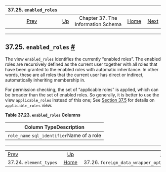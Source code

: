 <!--?xml version="1.0" encoding="UTF-8" standalone="no"?-->

|                     37.25. `enabled_roles`                    |                                                                    |                                    |                                                       |                                                                                             |
| :-----------------------------------------------------------: | :----------------------------------------------------------------- | :--------------------------------: | ----------------------------------------------------: | ------------------------------------------------------------------------------------------: |
| [Prev](infoschema-element-types.html "37.24. element_types")  | [Up](information-schema.html "Chapter 37. The Information Schema") | Chapter 37. The Information Schema | [Home](index.html "PostgreSQL 17devel Documentation") |  [Next](infoschema-foreign-data-wrapper-options.html "37.26. foreign_data_wrapper_options") |

***

## 37.25. `enabled_roles` [#](#INFOSCHEMA-ENABLED-ROLES)

The view `enabled_roles` identifies the currently “enabled roles”. The enabled roles are recursively defined as the current user together with all roles that have been granted to the enabled roles with automatic inheritance. In other words, these are all roles that the current user has direct or indirect, automatically inheriting membership in.

For permission checking, the set of “applicable roles” is applied, which can be broader than the set of enabled roles. So generally, it is better to use the view `applicable_roles` instead of this one; See [Section 37.5](infoschema-applicable-roles.html "37.5. applicable_roles") for details on `applicable_roles` view.

**Table 37.23. `enabled_roles` Columns**

| Column TypeDescription                     |
| ------------------------------------------ |
| `role_name` `sql_identifier`Name of a role |

***

|                                                               |                                                                    |                                                                                             |
| :------------------------------------------------------------ | :----------------------------------------------------------------: | ------------------------------------------------------------------------------------------: |
| [Prev](infoschema-element-types.html "37.24. element_types")  | [Up](information-schema.html "Chapter 37. The Information Schema") |  [Next](infoschema-foreign-data-wrapper-options.html "37.26. foreign_data_wrapper_options") |
| 37.24. `element_types`                                        |        [Home](index.html "PostgreSQL 17devel Documentation")       |                                                       37.26. `foreign_data_wrapper_options` |
